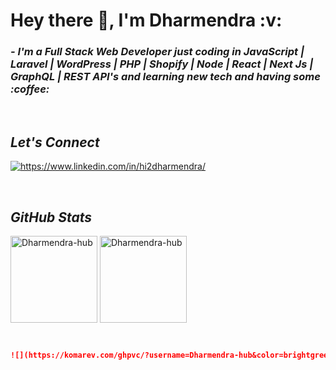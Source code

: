  <h1 align="left">Hey there 👋, I'm Dharmendra :v:</h1>


<h3>
    <i>- I'm a Full Stack Web Developer just coding in JavaScript | Laravel | WordPress | PHP | Shopify | Node | React | Next Js | GraphQL | REST API's and learning new tech and having some :coffee:</i>
</h3>
<br>

<h2><i>Let's Connect</i></h2>


<p align="left">
    <a href="https://www.linkedin.com/in/hi2dharmendra/">
        <img align="center" src="https://img.shields.io/badge/LinkedIn-0077B5?style=for-the-badge&logo=linkedin&logoColor=white" alt="https://www.linkedin.com/in/hi2dharmendra/" />
    </a>

</p>
<br>

<h2><i>GitHub Stats</i></h2>

<p>
    <img align="center" src="https://github-readme-stats.vercel.app/api?username=Dharmendra-hub&show_icons=true&include_all_commits=true&count_private=true&hide=issues,contribs&border_radius=0&locale=en&theme=dark" alt="Dharmendra-hub" height="139" />
    <img align="center" src="https://github-readme-stats.vercel.app/api/top-langs/?username=Dharmendra-hub&layout=compact&exclude_repo=Lybrate-Website-Clone-Version-2.0,Lybrate-Website-Clone,Adidas-Clone&hide=Shell&border_radius=0&theme=dark" alt="Dharmendra-hub" height="139" />
</p>
<br>

```markdown
![](https://komarev.com/ghpvc/?username=Dharmendra-hub&color=brightgreen)
```
